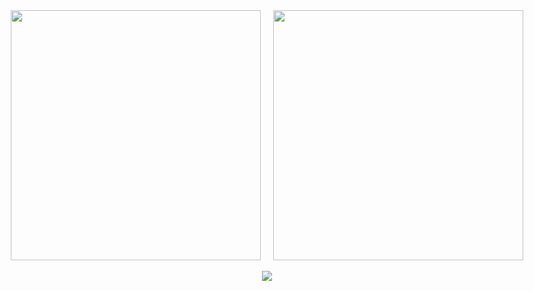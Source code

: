 <div align="center">
  <div style="display: flex; justify-content: center; align-items: center; gap: 20px;">
    <img width="400" src="https://github-readme-stats.vercel.app/api/top-langs/?username=dunningkrueg&theme=github_dark&layout=compact&border_color=30363D&bg_color=0D1117&title_color=58A6FF&text_color=8B949E&icon_color=58A6FF&border_radius=10"/>
    <img width="400" src="https://github-readme-stats.vercel.app/api?username=dunningkrueg&show_icons=true&theme=github_dark&border_color=30363D&bg_color=0D1117&title_color=58A6FF&text_color=8B949E&icon_color=58A6FF&border_radius=10&include_all_commits=true&count_private=true"/>
  </div>
  <br>
  <img src="https://komarev.com/ghpvc/?username=bluffblue&color=161B22&style=for-the-badge&label=PROFILE+VISITS"/>
</div>
